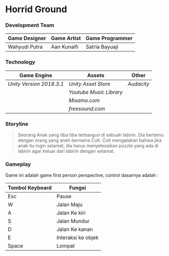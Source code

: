 # Horrid Ground

### Development Team
| Game Designer | Game Artist | Game Programmer |
| ----- | ----- | ----- |
| Wahyudi Putra | Aan Kunaifi | Satria Bayuaji |

### Technology

| Game Engine | Assets | Other |
| ----- | ----- | ----- |
| *Unity Version 2018.3.1* | *Unity Asset Store* | *Audacity* |
|  | *Youtube Music Library* |  |
|  | *Mixamo.com* |  |
|  | *freesound.com* |  |

### Storyline
> Seorang Anak yang tiba tiba terbangun di sebuah labirin. Dia bertemu dengan orang yang aneh bernama Cult. Cult mengatakan bahwa jika anak itu ingin selamat, dia harus menyelesaikan puzzle yang ada di labirin agar keluar dari labirin dengan selamat.

### Gameplay
[//]: # (Screenshot gameplay)
[//]: # (link video gameplay)

Game ini adalah game first person perspective, control dasarnya adalah :

| Tombol Keyboard | Fungsi |
| ----- | ----- |
| Esc | Pause |
| W | Jalan Maju |
| A | Jalan Ke kiri |
| S | Jalan Mundur |
| D | Jalan Ke kanan |
| E | Interaksi ke objek |
| Space | Lompat |


